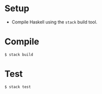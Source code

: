# Setup

- Compile Haskell using the `stack` build tool.

# Compile

```
$ stack build
```

# Test

```
$ stack test
```
